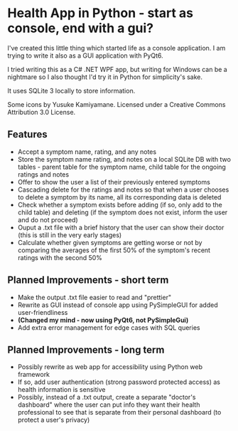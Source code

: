 # Health App in Python - start as console, end with a gui?

I've created this little thing which started life as a console application. I am trying to write it also as a GUI application with PyQt6.

I tried writing this as a C# .NET WPF app, but writing for Windows can be a nightmare so I also thought I'd try it in Python for simplicity's sake. 

It uses SQLite 3 locally to store information.

Some icons by Yusuke Kamiyamane. Licensed under a Creative Commons Attribution 3.0 License.


## Features

- Accept a symptom name, rating, and any notes
- Store the symptom name rating, and notes on a local SQLite DB with two tables - parent table for the symptom name, child table for the ongoing ratings and notes
- Offer to show the user a list of their previously entered symptoms
- Cascading delete for the ratings and notes so that when a user chooses to delete a symptom by its name, all its corresponding data is deleted
- Check whether a symptom exists before adding (if so, only add to the child table) and deleting (if the symptom does not exist, inform the user and do not proceed)
- Ouput a .txt file with a brief history that the user can show their doctor (this is still in the very early stages)
- Calculate whether given symptoms are getting worse or not by comparing the averages of the first 50% of the symptom's recent ratings with the second 50%


## Planned Improvements - short term

- Make the output .txt file easier to read and "prettier"
- Rewrite as GUI instead of console app using PySimpleGUI for added user-friendliness   
- <b>(Changed my mind - now using PyQt6, not PySimpleGui)</b>
- Add extra error management for edge cases with SQL queries

## Planned Improvements - long term

- Possibly rewrite as web app for accessibility using Python web framework
- If so, add user authentication (strong password protected access) as health information is sensitive
- Possibly, instead of a .txt output, create a separate "doctor's dashboard" where the user can put info they want their health professional to see that is separate from their personal dashboard (to protect a user's privacy)